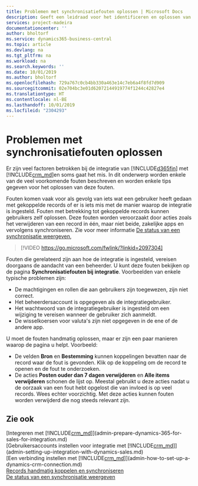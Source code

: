 ```yaml
---
title: Problemen met synchronisatiefouten oplossen | Microsoft Docs
description: Geeft een leidraad voor het identificeren en oplossen van synchronisatiefouten.
services: project-madeira
documentationcenter: ''
author: bholtorf
ms.service: dynamics365-business-central
ms.topic: article
ms.devlang: na
ms.tgt_pltfrm: na
ms.workload: na
ms.search.keywords: ''
ms.date: 10/01/2019
ms.author: bholtorf
ms.openlocfilehash: 729a767c0cb4bb330a463e14c7eb6a4f8fd7d909
ms.sourcegitcommit: 02e704bc3e01d62072144919774f1244c42827e4
ms.translationtype: HT
ms.contentlocale: nl-BE
ms.lasthandoff: 10/01/2019
ms.locfileid: "2304293"
---
```

# <a name="troubleshooting-synchronization-errors"></a>Problemen met synchronisatiefouten oplossen
Er zijn veel factoren betrokken bij de integratie van [!INCLUDE[d365fin](includes/d365fin_md.md)] met [!INCLUDE[crm_md](includes/crm_md.md)]en soms gaat het mis. In dit onderwerp worden enkele van de veel voorkomende fouten beschreven en worden enkele tips gegeven voor het oplossen van deze fouten.

Fouten komen vaak voor als gevolg van iets wat een gebruiker heeft gedaan met gekoppelde records of er is iets mis met de manier waarop de integratie is ingesteld. Fouten met betrekking tot gekoppelde records kunnen gebruikers zelf oplossen. Deze fouten worden veroorzaakt door acties zoals het verwijderen van een record in één, maar niet beide, zakelijke apps en vervolgens synchroniseren. Zie voor meer informatie [De status van een synchronisatie weergeven](admin-how-to-view-synchronization-status.md),

> [!VIDEO https://go.microsoft.com/fwlink/?linkid=2097304]

Fouten die gerelateerd zijn aan hoe de integratie is ingesteld, vereisen doorgaans de aandacht van een beheerder. U kunt deze fouten bekijken op de pagina **Synchronisatiefouten bij integratie**. Voorbeelden van enkele typische problemen zijn:  
  
* De machtigingen en rollen die aan gebruikers zijn toegewezen, zijn niet correct.  
* Het beheerdersaccount is opgegeven als de integratiegebruiker.  
* Het wachtwoord van de integratiegebruiker is ingesteld om een wijziging te vereisen wanneer de gebruiker zich aanmeldt.  
* De wisselkoersen voor valuta's zijn niet opgegeven in de ene of de andere app.  
  
U moet de fouten handmatig oplossen, maar er zijn een paar manieren waarop de pagina u helpt. Voorbeeld:  

* De velden **Bron** en **Bestemming** kunnen koppelingen bevatten naar de record waar de fout is gevonden. Klik op de koppeling om de record te openen en de fout te onderzoeken.  
* De acties **Posten ouder dan 7 dagen verwijderen** en **Alle items verwijderen** schonen de lijst op. Meestal gebruikt u deze acties nadat u de oorzaak van een fout hebt opgelost die van invloed is op veel records. Wees echter voorzichtig. Met deze acties kunnen fouten worden verwijderd die nog steeds relevant zijn.

## <a name="see-also"></a>Zie ook
[Integreren met [!INCLUDE[crm_md](includes/crm_md.md)]](admin-prepare-dynamics-365-for-sales-for-integration.md)  
[Gebruikersaccounts instellen voor integratie met [!INCLUDE[crm_md](includes/crm_md.md)]](admin-setting-up-integration-with-dynamics-sales.md)  
[Een verbinding instellen met [!INCLUDE[crm_md](includes/crm_md.md)]](admin-how-to-set-up-a-dynamics-crm-connection.md)  
[Records handmatig koppelen en synchroniseren](admin-how-to-couple-and-synchronize-records-manually.md)  
[De status van een synchronisatie weergeven](admin-how-to-view-synchronization-status.md)  
